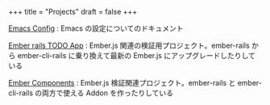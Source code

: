 +++
title = "Projects"
draft = false
+++

[Emacs Config](https://mugijiru.github.io/.emacs.d/)
: Emacs の設定についてのドキュメント

[Ember rails TODO App](https://github.com/mugijiru/ember-rails-todo-app)
: Ember.js 関連の検証用プロジェクト。ember-rails から ember-cli-rails に乗り換えて最新の Ember.js にアップグレードしたりしている

[Ember Components](https://github.com/mugijiru/ember-components)
: Ember.js 検証関連プロジェクト。ember-rails と ember-cli-rails の両方で使える Addon を作ったりしている
